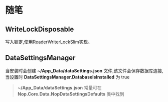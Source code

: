 # 随笔
## WriteLockDisposable
写入锁定,使用ReaderWriterLockSlim实现。
## DataSettingsManager
当安装时会创建 **~/App_Data/dataSettings.json** 文件,该文件会保存数据库连接,当设置时 **DataSettingsManager.DatabaseIsInstalled** 为 true
> **~/App_Data/dataSettings.json** 常量可在 **Nop.Core.Data.NopDataSettingsDefaults** 类中找到

